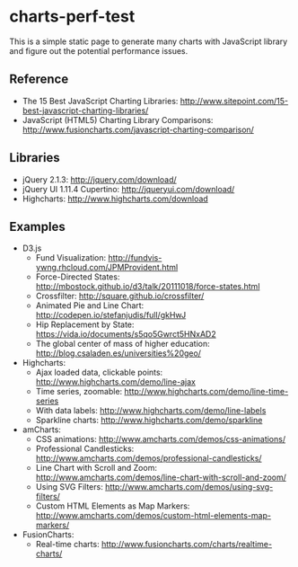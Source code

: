 # charts-perf-test

This is a simple static page to generate many charts with JavaScript library and figure out the potential performance issues.


## Reference

* The 15 Best JavaScript Charting Libraries: http://www.sitepoint.com/15-best-javascript-charting-libraries/
* JavaScript (HTML5) Charting Library Comparisons: http://www.fusioncharts.com/javascript-charting-comparison/


## Libraries

* jQuery 2.1.3: http://jquery.com/download/
* jQuery UI 1.11.4 Cupertino: http://jqueryui.com/download/
* Highcharts: http://www.highcharts.com/download


## Examples

* D3.js
    - Fund Visualization: http://fundvis-ywng.rhcloud.com/JPMProvident.html
    - Force-Directed States: http://mbostock.github.io/d3/talk/20111018/force-states.html
    - Crossfilter: http://square.github.io/crossfilter/
    - Animated Pie and Line Chart: http://codepen.io/stefanjudis/full/gkHwJ
    - Hip Replacement by State: https://vida.io/documents/s5qo5Gwrct5HNxAD2
    - The global center of mass of higher education: http://blog.csaladen.es/universities%20geo/
* Highcharts:
    -  Ajax loaded data, clickable points: http://www.highcharts.com/demo/line-ajax
    -  Time series, zoomable: http://www.highcharts.com/demo/line-time-series
    -  With data labels: http://www.highcharts.com/demo/line-labels
    -  Sparkline charts: http://www.highcharts.com/demo/sparkline
* amCharts:
    - CSS animations: http://www.amcharts.com/demos/css-animations/
    - Professional Candlesticks: http://www.amcharts.com/demos/professional-candlesticks/
    - Line Chart with Scroll and Zoom: http://www.amcharts.com/demos/line-chart-with-scroll-and-zoom/
    - Using SVG Filters: http://www.amcharts.com/demos/using-svg-filters/
    - Custom HTML Elements as Map Markers: http://www.amcharts.com/demos/custom-html-elements-map-markers/
* FusionCharts:
    - Real-time charts: http://www.fusioncharts.com/charts/realtime-charts/
